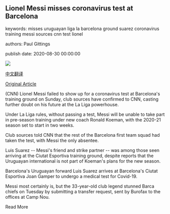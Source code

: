 ## Lionel Messi misses coronavirus test at Barcelona

keywords: misses uruguayan liga la barcelona ground suarez coronavirus training messi sources cnn test lionel

authors: Paul Gittings

publish date: 2020-08-30 00:00:00

![](https://cdn.cnn.com/cnnnext/dam/assets/200827185235-messi-barcelona-bayern-munich-uefa-champions-league-super-tease.jpg)

[中文翻译](Lionel%20Messi%20misses%20coronavirus%20test%20at%20Barcelona_zh.md)

[Original Article](https://edition.cnn.com/2020/08/30/football/lionel-messi-misses-coronavirus-test-barcelona-spt-intl/index.html)

(CNN) Lionel Messi failed to show up for a coronavirus test at Barcelona's training ground on Sunday, club sources have confirmed to CNN, casting further doubt on his future at the La Liga powerhouse.

Under La Liga rules, without passing a test, Messi will be unable to take part in pre-season training under new coach Ronald Koeman, with the 2020-21 season set to start in two weeks.

Club sources told CNN that the rest of the Barcelona first team squad had taken the test, with Messi the only absentee.

Luis Suarez -- Messi's friend and strike partner -- was among those seen arriving at the Ciutat Esportiva training ground, despite reports that the Uruguayan international is not part of Koeman's plans for the new season.

Barcelona's Uruguayan forward Luis Suarez arrives at Barcelona's Ciutat Esportiva Joan Gamper to undergo a medical test for Covid-19.

Messi most certainly is, but the 33-year-old club legend stunned Barca chiefs on Tuesday by submitting a transfer request, sent by Burofax to the offices at Camp Nou.

Read More
